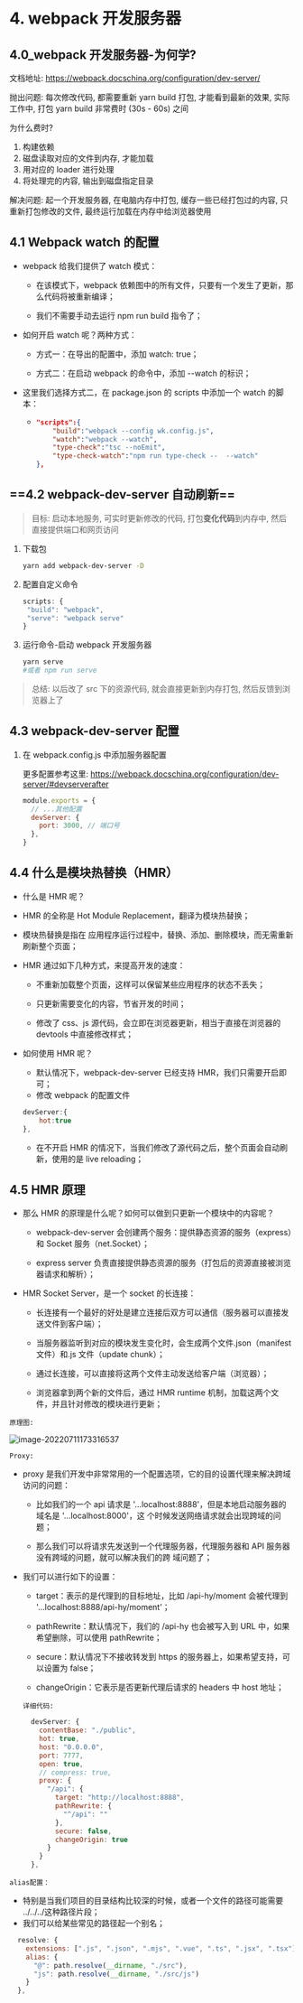 # 4. webpack 开发服务器

## 4.0_webpack 开发服务器-为何学?

文档地址: https://webpack.docschina.org/configuration/dev-server/

抛出问题: 每次修改代码, 都需要重新 yarn build 打包, 才能看到最新的效果, 实际工作中, 打包 yarn build 非常费时 (30s - 60s) 之间

为什么费时?

1. 构建依赖
2. 磁盘读取对应的文件到内存, 才能加载
3. 用对应的 loader 进行处理
4. 将处理完的内容, 输出到磁盘指定目录

解决问题: 起一个开发服务器, 在电脑内存中打包, 缓存一些已经打包过的内容, 只重新打包修改的文件, 最终运行加载在内存中给浏览器使用

## 4.1 Webpack watch 的配置

- webpack 给我们提供了 watch 模式：

  - 在该模式下，webpack 依赖图中的所有文件，只要有一个发生了更新，那么代码将被重新编译；

  - 我们不需要手动去运行 npm run build 指令了；

- 如何开启 watch 呢？两种方式：

  - 方式一：在导出的配置中，添加 watch: true；

  - 方式二：在启动 webpack 的命令中，添加 --watch 的标识；

- 这里我们选择方式二，在 package.json 的 scripts 中添加一个 watch 的脚本：

  - ```json
    "scripts":{
        "build":"webpack --config wk.config.js",
        "watch":"webpack --watch",
        "type-check":"tsc --noEmit",
        "type-check-watch":"npm run type-check --  --watch"
    },
    ```

## ==4.2 webpack-dev-server 自动刷新==

> 目标: 启动本地服务, 可实时更新修改的代码, 打包**变化代码**到内存中, 然后直接提供端口和网页访问

1. 下载包

   ```bash
   yarn add webpack-dev-server -D
   ```

2. 配置自定义命令

   ```js
   scripts: {
   	"build": "webpack",
   	"serve": "webpack serve"
   }
   ```

3. 运行命令-启动 webpack 开发服务器

   ```bash
   yarn serve
   #或者 npm run serve
   ```

> 总结: 以后改了 src 下的资源代码, 就会直接更新到内存打包, 然后反馈到浏览器上了

## 4.3 webpack-dev-server 配置

1. 在 webpack.config.js 中添加服务器配置

   更多配置参考这里: https://webpack.docschina.org/configuration/dev-server/#devserverafter

   ```js
   module.exports = {
     // ...其他配置
     devServer: {
       port: 3000, // 端口号
     },
   }
   ```

## 4.4 什么是模块热替换（HMR）

- 什么是 HMR 呢？

- HMR 的全称是 Hot Module Replacement，翻译为模块热替换；

- 模块热替换是指在 应用程序运行过程中，替换、添加、删除模块，而无需重新刷新整个页面；

- HMR 通过如下几种方式，来提高开发的速度：

  - 不重新加载整个页面，这样可以保留某些应用程序的状态不丢失；
  - 只更新需要变化的内容，节省开发的时间；

  - 修改了 css、js 源代码，会立即在浏览器更新，相当于直接在浏览器的 devtools 中直接修改样式；

- 如何使用 HMR 呢？

  - 默认情况下，webpack-dev-server 已经支持 HMR，我们只需要开启即可；
  - 修改 webpack 的配置文件

  ```js
  devServer:{
      hot:true
  },
  ```

  - 在不开启 HMR 的情况下，当我们修改了源代码之后，整个页面会自动刷新，使用的是 live reloading；

## 4.5 HMR 原理

- 那么 HMR 的原理是什么呢？如何可以做到只更新一个模块中的内容呢？

  - webpack-dev-server 会创建两个服务：提供静态资源的服务（express）和 Socket 服务（net.Socket）；

  - express server 负责直接提供静态资源的服务（打包后的资源直接被浏览器请求和解析）；

- HMR Socket Server，是一个 socket 的长连接：

  - 长连接有一个最好的好处是建立连接后双方可以通信（服务器可以直接发送文件到客户端）；

  - 当服务器监听到对应的模块发生变化时，会生成两个文件.json（manifest 文件）和.js 文件（update chunk）；

  - 通过长连接，可以直接将这两个文件主动发送给客户端（浏览器）；

  - 浏览器拿到两个新的文件后，通过 HMR runtime 机制，加载这两个文件，并且针对修改的模块进行更新；

`原理图:`

![image-20220711173316537](../../images/image-20220711173316537.png)

`Proxy:`

- proxy 是我们开发中非常常用的一个配置选项，它的目的设置代理来解决跨域访问的问题：

  - 比如我们的一个 api 请求是 '...localhost:8888'，但是本地启动服务器的域名是 '...localhost:8000'，这 个时候发送网络请求就会出现跨域的问题；

  - 那么我们可以将请求先发送到一个代理服务器，代理服务器和 API 服务器没有跨域的问题，就可以解决我们的跨 域问题了；

- 我们可以进行如下的设置：

  - target：表示的是代理到的目标地址，比如 /api-hy/moment 会被代理到 '...localhost:8888/api-hy/moment'；

  - pathRewrite：默认情况下，我们的 /api-hy 也会被写入到 URL 中，如果希望删除，可以使用 pathRewrite；

  - secure：默认情况下不接收转发到 https 的服务器上，如果希望支持，可以设置为 false；

  - changeOrigin：它表示是否更新代理后请求的 headers 中 host 地址；

  `详细代码:`

  ```js
    devServer: {
      contentBase: "./public",
      hot: true,
      host: "0.0.0.0",
      port: 7777,
      open: true,
      // compress: true,
      proxy: {
        "/api": {
          target: "http://localhost:8888",
          pathRewrite: {
            "^/api": ""
          },
          secure: false,
          changeOrigin: true
        }
      }
    },
  ```

`alias配置：`

- 特别是当我们项目的目录结构比较深的时候，或者一个文件的路径可能需要 ../../../这种路径片段；
- 我们可以给某些常见的路径起一个别名；

```js
  resolve: {
    extensions: [".js", ".json", ".mjs", ".vue", ".ts", ".jsx", ".tsx"],
    alias: {
      "@": path.resolve(__dirname, "./src"),
      "js": path.resolve(__dirname, "./src/js")
    }
  },
```
